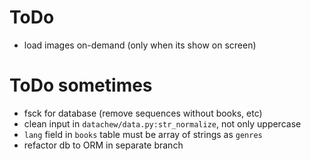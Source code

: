 # ToDo

- load images on-demand (only when its show on screen)

# ToDo sometimes

- fsck for database (remove sequences without books, etc)
- clean input in `datachew/data.py:str_normalize`, not only uppercase
- `lang` field in `books` table must be array of strings as `genres`
- refactor db to ORM in separate branch
